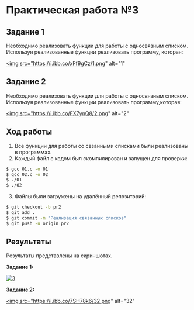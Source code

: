 # Практическая работа №3


## Задание 1
Необходимо реализовать функции для работы с односвязным списком.
Используя реализованные функции реализовать программу, которая:

<a href="https://ibb.co/qJWqgym"><img src="https://i.ibb.co/xFf9gCz/1.png" alt="1" 

## Задание 2
Необходимо реализовать функции для работы с односвязным списком.
Используя реализованные функции реализовать программу,которая:

<a href="https://ibb.co/KDyfmtV"><img src="https://i.ibb.co/FX7ynQ8/2.png" alt="2" 

## Ход работы 

1. Все функции для работы со свзанными списками были реализованы в программах.
2. Каждый файл с кодом был скомпилирован и запущен для проверки: 
```sh
$ gcc 01.c -o 01
$ gcc 02.c -o 02
$ ./01
$ ./02
```
3. Файлы были загружены на удалённый репозиторий:
```sh
$ git checkout -b pr2
$ git add .
$ git commit -m "Реализация связанных списков"
$ git push -u origin pr2
```

## Результаты

Результаты представлены на скриншотах.

**Задание 1:**

<a href="https://imgbb.com/"><img src="https://i.ibb.co/1XSNp4Y/3.png" alt="3" border="0">

**Задание 2:**

<a href="https://imgbb.com/"><img src="https://i.ibb.co/7SH78k6/32.png" alt="32" 
